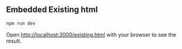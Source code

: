 ## Embedded Existing html

```bash
npm run dev
```

Open [http://localhost:3000/existing.html](http://localhost:3000/existing.html) with your browser to see the result.
